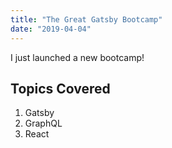 ```yaml
---
title: "The Great Gatsby Bootcamp"
date: "2019-04-04"
---
```


I just launched a new bootcamp!

## Topics Covered

1. Gatsby
1. GraphQL
1. React

